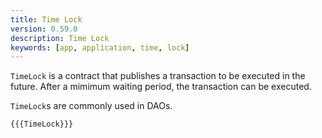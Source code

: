 ```yaml
---
title: Time Lock
version: 0.59.0
description: Time Lock
keywords: [app, application, time, lock]
---
```


`TimeLock` is a contract that publishes a transaction to be executed in the future.
After a mimimum waiting period, the transaction can be executed.

`TimeLock`s are commonly used in DAOs.

```solidity
{{{TimeLock}}}
```
